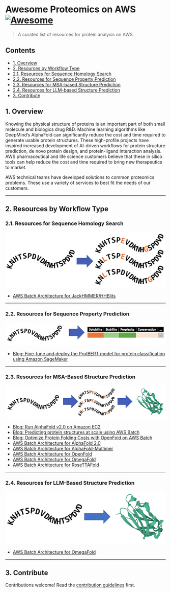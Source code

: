 # Awesome Proteomics on AWS [![Awesome](https://awesome.re/badge.svg)](https://awesome.re)

> A curated list of resources for protein analysis on AWS.

## Contents

- [1. Overview](#1-overview)
- [2. Resources by Workflow Type](#2-resources-by-workflow-type)
- [2.1. Resources for Sequence Homology Search](#21-resources-for-sequence-homology-search)
- [2.2. Resources for Sequence Property Prediction](#22-resources-for-sequence-property-prediction)
- [2.3. Resources for MSA-based Structure Prediction](#23-resources-for-msa-based-structure-prediction)
- [2.4. Resources for LLM-based Structure Prediction](#24-resources-for-llm-based-structure-prediction)
- [3. Contribute](#3-contribute)

## 1. Overview

Knowing the physical structure of proteins is an important part of both small molecule and biologics drug R&D. Machine learning algorithms like DeepMind’s AlphaFold can significantly reduce the cost and time required to generate usable protein structures. These high-profile projects have inspired increased development of AI-driven workflows for protein structure prediction, de novo protein design, and protein-ligand interaction analysis. AWS pharmaceutical and life science customers believe that these in silico tools can help reduce the cost and time required to bring new therapeutics to market.

AWS technical teams have developed solutions to common proteomics problems. These use a variety of services to best fit the needs of our customers.

---

## 2. Resources by Workflow Type

### 2.1. Resources for Sequence Homology Search

![Sequence Homology Search](img/sequence_homology_search.png)

- [AWS Batch Architecture for JackHMMER/HHBlits](https://github.com/aws-samples/aws-batch-arch-for-protein-folding)

---

### 2.2. Resources for Sequence Property Prediction

![Amazon SageMaker Property Prediction](img/sequence_property_prediction.png)

- [Blog: Fine-tune and deploy the ProtBERT model for protein classification using Amazon SageMaker](https://aws.amazon.com/blogs/machine-learning/fine-tune-and-deploy-the-protbert-model-for-protein-classification-using-amazon-sagemaker/)

---

### 2.3. Resources for MSA-Based Structure Prediction

![MSA-Based Structure Prediction](img/msa-based_structure_prediction.png)

- [Blog: Run AlphaFold v2.0 on Amazon EC2](https://aws.amazon.com/blogs/machine-learning/run-alphafold-v2-0-on-amazon-ec2/)
- [Blog: Predicting protein structures at scale using AWS Batch](https://aws.amazon.com/blogs/industries/predicting-protein-structures-at-scale-using-aws-batch/)
- [Blog: Optimize Protein Folding Costs with OpenFold on AWS Batch](https://aws.amazon.com/blogs/hpc/optimize-protein-folding-costs-with-openfold-on-aws-batch/)
- [AWS Batch Architecture for AlphaFold 2.0](https://github.com/aws-samples/aws-batch-arch-for-protein-folding)
- [AWS Batch Architecture for AlphaFold-Multimer](https://github.com/aws-samples/aws-batch-arch-for-protein-folding)
- [AWS Batch Architecture for OpenFold](https://github.com/aws-samples/aws-batch-arch-for-protein-folding)
- [AWS Batch Architecture for OmegaFold](https://github.com/aws-samples/aws-batch-arch-for-protein-folding)
- [AWS Batch Architecture for RoseTTAFold](https://github.com/aws-samples/aws-rosettafold)

---

### 2.4. Resources for LLM-Based Structure Prediction

![LLM-Based Structure Prediction](img/llm-based_structure_prediction.png)

- [AWS Batch Architecture for OmegaFold](https://github.com/aws-samples/aws-batch-arch-for-protein-folding)

---

## 3. Contribute

Contributions welcome! Read the [contribution guidelines](contributing.md) first.
